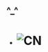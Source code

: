 ## ^_^
- # ![CN](https://raw.githubusercontent.com/yammadev/flag-icons/refs/heads/master/png/CN%402x.png)

